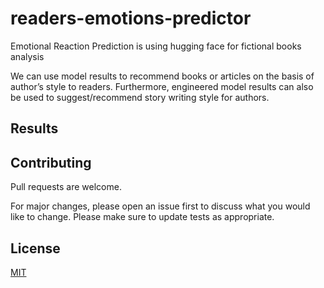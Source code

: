 # readers-emotions-predictor

Emotional Reaction Prediction is using hugging face for fictional books analysis

We can use model results to recommend books or articles on the basis of author’s style to readers.
Furthermore, engineered model results can also be used to suggest/recommend story writing style for authors.

## Results

## Contributing
Pull requests are welcome. 

For major changes, please open an issue first to discuss what you would like to change.
Please make sure to update tests as appropriate.

## License
[MIT](https://choosealicense.com/licenses/mit/)
